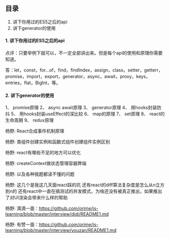 ## 目录

1. 讲下你用过的ES5之后的api
2. 讲下generator的使用

#### 1. 讲下你用过的ES5之后的api

点评：只要举例下就可以，不一定全部讲出来。但是每个api的使用和原理你需要知道。

答：let，const，for...of，find，findIndex，assign，class，setter，getterr，promise，import，export，generator，async，await，proxy，keys，entries，flat，BigInt，等。

#### 2. 讲下generator的使用


1、	promise原理
2、	async await原理
3、	generator原理
4、	用hooks封装防抖
5、	用hooks封装useEffect的深比较
6、	map的原理
7、	set原理
8、	react的生命周期
9、	redux原理

杨野:
React合成事件机制原理

杨野:
类组件创建实例和函数式组件创建组件实例区别

杨野:
react有哪些不足的地方可以优化

杨野:
createContext做状态管理容器弊端

杨野:
以及各种我题都读不懂的问题

杨野:
这几个是我这几天面react踩的坑
还有react的diff算法复杂度是怎么从n立方到n的
还有react中一直在搞测试的并发模式，为啥还没有被真正推出，如果推出了对UI渲染会带来什么样的帮助

杨野:
滴滴一面：https://github.com/orime/js-learning/blob/master/interview/didi/README1.md

杨野:
有赞一面：https://github.com/orime/js-learning/blob/master/interview/youzan/README1.md

